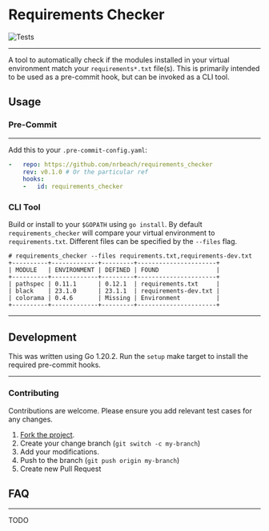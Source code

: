 # Requirements Checker

![Tests](https://github.com/nrbeach/requirements_checker/actions/workflows/test.yml/badge.svg?branch=main)

---

A tool to automatically check if the modules installed in your virtual environment
match your `requirements*.txt` file(s). This is primarily intended to be used as
a pre-commit hook, but can be invoked as a CLI tool.

## Usage

### Pre-Commit

---

Add this to your `.pre-commit-config.yaml`:

```yaml
-   repo: https://github.com/nrbeach/requirements_checker
    rev: v0.1.0 # Or the particular ref
    hooks:
    -   id: requirements_checker
```

### CLI Tool

Build or install to your `$GOPATH` using `go install`. By default
`requirements_checker` will compare your virtual environment to
`requirements.txt`. Different files can be specified by the `--files` flag.


```text
# requirements_checker --files requirements.txt,requirements-dev.txt
+----------+-------------+---------+----------------------+
| MODULE   | ENVIRONMENT | DEFINED | FOUND                |
+----------+-------------+---------+----------------------+
| pathspec | 0.11.1      | 0.12.1  | requirements.txt     |
| black    | 23.1.0      | 23.1.1  | requirements-dev.txt |
| colorama | 0.4.6       | Missing | Environment          |
+----------+-------------+---------+----------------------+
```

---

## Development

This was written using Go 1.20.2. Run the `setup` make target to install the required pre-commit hooks.

---

### Contributing

Contributions are welcome. Please ensure you add relevant test cases for any changes.

1. [Fork the project](https://github.com/nrbeach/requirements_checker/fork).
1. Create your change branch (`git switch -c my-branch`)
1. Add your modifications.
1. Push to the branch (`git push origin my-branch`)
1. Create new Pull Request


## FAQ

---

TODO

